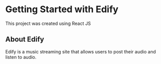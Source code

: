 # Getting Started with Edify

This project was created using React JS

## About Edify

Edify is a music streaming site that allows users to post their audio and listen to audio.
